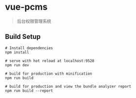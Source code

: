 # vue-pcms

> 后台权限管理系统


## Build Setup

``` 
# Install dependencies
npm install

# serve with hot reload at localhost:9528
npm run dev

# build for production with minification
npm run build

# build for production and view the bundle analyzer report
npm run build --report
```
